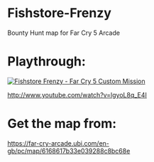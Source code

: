 # Fishstore-Frenzy
Bounty Hunt map for Far Cry 5 Arcade

# Playthrough:
[![Fishstore Frenzy - Far Cry 5 Custom Mission](http://img.youtube.com/vi/lgyoL8q_E4I/0.jpg)](http://www.youtube.com/watch?v=lgyoL8q_E4I)

<a> http://www.youtube.com/watch?v=lgyoL8q_E4I </a>

# Get the map from:
https://far-cry-arcade.ubi.com/en-gb/pc/map/6168617b33e039288c8bc68e
